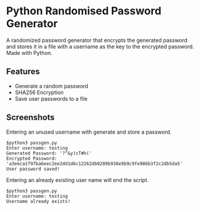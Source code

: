 
# Python Randomised Password Generator

A randomized password generator that encrypts the generated password and stores it in a file with a username as the key to the encrypted password. Made with Python.

## Features

- Generate a random password
- SHA256 Encryption
- Save user passwords to a file

## Screenshots

Entering an unused username with generate and store a password.
<br />
```
$python3 passgen.py
Enter username: testing 
Generated Password: '?^&y)cT#h('
Encrypted Password: 'a3eeca1f97ba6eec2ee2dd1d6c12262db0289b938e9b9c9fe986b3f2c2db5da5'
User password saved!
```

Entering an already existing user name will end the script.
<br />
```
$python3 passgen.py
Enter username: testing
Username already exists!
```
